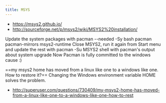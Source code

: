 ```yaml
---
title: MSYS
---
```

* https://msys2.github.io/
* http://sourceforge.net/p/msys2/wiki/MSYS2%20installation/

Update the system packages with
  pacman --needed -Sy bash pacman pacman-mirrors msys2-runtime
Close MSYS2, run it again from Start menu and update the rest with
  pacman -Su
MSYS2 shell with pacman's output about system upgrade 
Now Pacman is fully committed to the windows cause :)

==my msys2 home has moved from a linux like one to a windows like one. How to restore it?==
Changing the Windows environment variable HOME solves the problem.
* http://superuser.com/questions/730409/my-msys2-home-has-moved-from-a-linux-like-one-to-a-windows-like-one-how-to-rest
